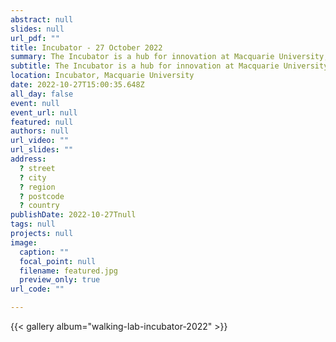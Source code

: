 ```yaml
---
abstract: null
slides: null
url_pdf: ""
title: Incubator - 27 October 2022
summary: The Incubator is a hub for innovation at Macquarie University, bringing together a community of startups, researchers, and business experts.
subtitle: The Incubator is a hub for innovation at Macquarie University, bringing together a community of startups, researchers, and business experts.
location: Incubator, Macquarie University
date: 2022-10-27T15:00:35.648Z
all_day: false
event: null
event_url: null
featured: null
authors: null
url_video: ""
url_slides: ""
address:
  ? street
  ? city
  ? region
  ? postcode
  ? country
publishDate: 2022-10-27Tnull
tags: null
projects: null
image:
  caption: ""
  focal_point: null
  filename: featured.jpg
  preview_only: true
url_code: ""

---
```


{{< gallery album="walking-lab-incubator-2022" >}}
